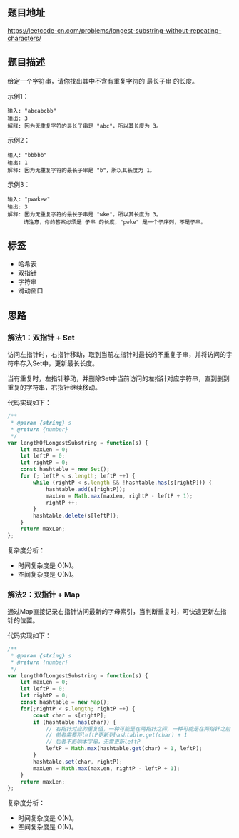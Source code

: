 ## 题目地址

https://leetcode-cn.com/problems/longest-substring-without-repeating-characters/

## 题目描述

给定一个字符串，请你找出其中不含有重复字符的 最长子串 的长度。

示例1：
```
输入: "abcabcbb"
输出: 3 
解释: 因为无重复字符的最长子串是 "abc"，所以其长度为 3。
```

示例2：
```
输入: "bbbbb"
输出: 1
解释: 因为无重复字符的最长子串是 "b"，所以其长度为 1。
```

示例3：
```
输入: "pwwkew"
输出: 3
解释: 因为无重复字符的最长子串是 "wke"，所以其长度为 3。
     请注意，你的答案必须是 子串 的长度，"pwke" 是一个子序列，不是子串。
```

## 标签

- 哈希表
- 双指针
- 字符串
- 滑动窗口

## 思路

### 解法1：双指针 + Set

访问左指针时，右指针移动，取到当前左指针时最长的不重复子串，并将访问的字符串存入Set中，更新最长长度。

当有重复时，左指针移动，并删除Set中当前访问的左指针对应字符串，直到删到重复的字符串，右指针继续移动。

代码实现如下：
```javascript
/**
 * @param {string} s
 * @return {number}
 */
var lengthOfLongestSubstring = function(s) {
    let maxLen = 0;
    let leftP = 0;
    let rightP = 0;
    const hashtable = new Set();
    for (; leftP < s.length; leftP ++) {
        while (rightP < s.length && !hashtable.has(s[rightP])) {
            hashtable.add(s[rightP]);
            maxLen = Math.max(maxLen, rightP - leftP + 1);
            rightP ++;
        }
        hashtable.delete(s[leftP]);
    }
    return maxLen;
};
```

复杂度分析：

- 时间复杂度是 O(N)。
- 空间复杂度是 O(N)。

### 解法2：双指针 + Map

通过Map直接记录右指针访问最新的字母索引，当判断重复时，可快速更新左指针的位置。

代码实现如下：
```javascript
/**
 * @param {string} s
 * @return {number}
 */
var lengthOfLongestSubstring = function(s) {
    let maxLen = 0;
    let leftP = 0;
    let rightP = 0;
    const hashtable = new Map();
    for(;rightP < s.length; rightP ++) {
        const char = s[rightP];
        if (hashtable.has(char)) {
            // 右指针对应的重复值，一种可能是在两指针之间，一种可能是在两指针之前
            // 前者需要将leftP更新到hashtable.get(char) + 1
            // 后者不影响本字串，无需更新leftP
            leftP = Math.max(hashtable.get(char) + 1, leftP);
        }
        hashtable.set(char, rightP);
        maxLen = Math.max(maxLen, rightP - leftP + 1);
    }
    return maxLen;
};
```

复杂度分析：

- 时间复杂度是 O(N)。
- 空间复杂度是 O(N)。
